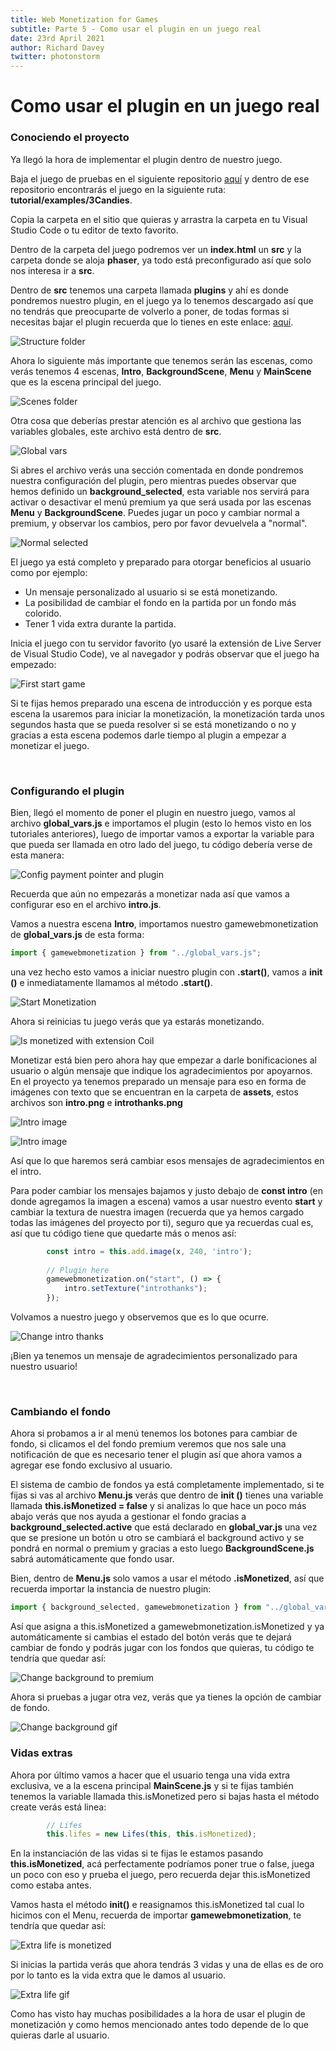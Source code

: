 ```yaml
---
title: Web Monetization for Games
subtitle: Parte 5 - Como usar el plugin en un juego real
date: 23rd April 2021
author: Richard Davey
twitter: photonstorm
---
```

# Como usar el plugin en un juego real

### Conociendo el proyecto

Ya llegó la hora de implementar el plugin dentro de nuestro juego.

Baja el juego de pruebas en el siguiente repositorio [aquí](https://github.com/photonstorm/gamewebmonetization) y dentro de ese repositorio encontrarás el juego en la siguiente ruta: **tutorial/examples/3Candies**.

Copia la carpeta en el sitio que quieras y arrastra la carpeta en tu Visual Studio Code o tu editor de texto favorito.

Dentro de la carpeta del juego podremos ver un **index.html** un **src** y la carpeta donde se aloja **phaser**, ya todo está preconfigurado así que solo nos interesa ir a **src**.

Dentro de **src** tenemos una carpeta llamada **plugins** y ahí es donde pondremos nuestro plugin, en el juego ya lo tenemos descargado así que no tendrás que preocuparte de volverlo a poner, de todas formas si necesitas bajar el plugin recuerda que lo tienes en este enlace: [aquí](https://github.com/photonstorm/gamewebmonetization/blob/main/plugin/dist/GameWebMonetization.js).

![Structure folder](../img/part5/1-structure_folders.png)

Ahora lo siguiente más importante que tenemos serán las escenas, como verás tenemos 4 escenas, **Intro**, **BackgroundScene**, **Menu** y **MainScene** que es la escena principal del juego.

![Scenes folder](../img/part5/2-scenes_folder.png)

Otra cosa que deberías prestar atención es al archivo que gestiona las variables globales, este archivo está dentro de **src**.

![Global vars](../img/part5/3-global_vars.png)

Si abres el archivo verás una sección comentada en donde pondremos nuestra configuración del plugin, pero mientras puedes observar que hemos definido un **background_selected**, esta variable nos servirá para activar o desactivar el menú premium ya que será usada por las escenas **Menu** y **BackgroundScene**.
Puedes jugar un poco y cambiar normal a premium, y observar los cambios, pero por favor devuelvela a "normal".

![Normal selected](../img/part5/4-background_selected.png)

El juego ya está completo y preparado para otorgar beneficios al usuario como por ejemplo: 
* Un mensaje personalizado al usuario si se está monetizando.
* La posibilidad de cambiar el fondo en la partida por un fondo más colorido.
* Tener 1 vida extra durante la partida.

Inicia el juego con tu servidor favorito (yo usaré la extensión de Live Server de Visual Studio Code), ve al navegador y podrás observar que el juego ha empezado: 

![First start game](../img/part5/5-first_start_game.png)

Si te fijas hemos preparado una escena de introducción y es porque esta escena la usaremos para iniciar la monetización, la monetización tarda unos segundos hasta que se pueda resolver si se está monetizando o no y gracias a esta escena podemos darle tiempo al plugin a empezar a monetizar el juego.

<br />

### Configurando el plugin

Bien, llegó el momento de poner el plugin en nuestro juego, vamos al archivo **global_vars.js** e importamos el plugin (esto lo hemos visto en los tutoriales anteriores), luego de importar vamos a exportar la variable para que pueda ser llamada en otro lado del juego, tu código debería verse de esta manera: 

![Config payment pointer and plugin](../img/part5/6-config_paymentpointer_and_plugin.png)

Recuerda que aún no empezarás a monetizar nada así que vamos a configurar eso en el archivo **intro.js**.

Vamos a nuestra escena **Intro**, importamos nuestro gamewebmonetization de **global_vars.js** de esta forma: 

```javascript
import { gamewebmonetization } from "../global_vars.js";
```
una vez hecho esto vamos a iniciar nuestro plugin con **.start()**, vamos a **init ()** e inmediatamente llamamos al método **.start()**.

![Start Monetization](../img/part5/7-start_monetization.png)

Ahora si reinicias tu juego verás que ya estarás monetizando.

![Is monetized with extension Coil](../img/part5/8-ismonetized_extension.png)

Monetizar está bien pero ahora hay que empezar a darle bonificaciones al usuario o algún mensaje que indique los agradecimientos por apoyarnos.
En el proyecto ya tenemos preparado un mensaje para eso en forma de imágenes con texto que se encuentran en la carpeta de **assets**, estos archivos son **intro.png** e **introthanks.png**

![Intro image](../img/part5/9-intro.png)

![Intro image](../img/part5/10-introthanks.png)

Así que lo que haremos será cambiar esos mensajes de agradecimientos en el intro.

Para poder cambiar los mensajes bajamos y justo debajo de **const intro** (en donde agregamos la imagen a escena) vamos a usar nuestro evento **start** y cambiar la textura de nuestra imagen (recuerda que ya hemos cargado todas las imágenes del proyecto por ti), seguro que ya recuerdas cual es, así que tu código tiene que quedarte más o menos así: 

```javascript
        const intro = this.add.image(x, 240, 'intro');
 
        // Plugin here
        gamewebmonetization.on("start", () => {
            intro.setTexture("introthanks");
        });
```

Volvamos a nuestro juego y observemos que es lo que ocurre.

![Change intro thanks](../img/part5/11-change_intro_thanks.gif)

¡Bien ya tenemos un mensaje de agradecimientos personalizado para nuestro usuario!

<br />

### Cambiando el fondo

Ahora si probamos a ir al menú tenemos los botones para cambiar de fondo, si clicamos el del fondo premium veremos que nos sale una notificación de que es necesario tener el plugin así que ahora vamos a agregar ese fondo exclusivo al usuario.

El sistema de cambio de fondos ya está completamente implementado, si te fijas si vas al archivo **Menu.js** verás que dentro de **init ()** tienes una variable llamada **this.isMonetized = false** y si analizas lo que hace un poco más abajo verás que nos ayuda a gestionar el fondo gracias a **background_selected.active** que está declarado en **global_var.js** una vez que se presione un botón u otro se cambiará el background activo y se pondrá en normal o premium y gracias a esto luego **BackgroundScene.js** sabrá automáticamente que fondo usar.

Bien, dentro de **Menu.js** solo vamos a usar el método **.isMonetized**, así que recuerda importar la instancia de nuestro plugin:

```javascript
import { background_selected, gamewebmonetization } from "../global_vars.js";
```

Así que asigna a this.isMonetized a gamewebmonetization.isMonetized y ya automáticamente si cambias el estado del botón verás que te dejará cambiar de fondo y podrás jugar con los fondos que quieras, tu código te tendría que quedar así: 

![Change background to premium](../img/part5/12-menu_background_premium.png)

Ahora si pruebas a jugar otra vez, verás que ya tienes la opción de cambiar de fondo.

![Change background gif](../img/part5/13-premium_background.gif)

### Vidas extras

Ahora por último vamos a hacer que el usuario tenga una vida extra exclusiva, ve a la escena principal **MainScene.js** y si te fijas también tenemos la variable llamada this.isMonetized pero si bajas hasta el método create verás está linea: 

```javascript
        // Lifes
        this.lifes = new Lifes(this, this.isMonetized);
```

En la instanciación de las vidas si te fijas le estamos pasando **this.isMonetized**, acá perfectamente podríamos poner true o false, juega un poco con eso y prueba el juego, pero recuerda dejar this.isMonetized como estaba antes.

Vamos hasta el método **init()** e reasignamos this.isMonetized tal cual lo hicimos con el Menu, recuerda de importar **gamewebmonetization**, te tendría que quedar así: 

![Extra life is monetized](../img/part5/14-extra_life_ismonetized.png)

Si inicias la partida verás que ahora tendrás 3 vidas y una de ellas es de oro por lo tanto es la vida extra que le damos al usuario.

![Extra life gif](../img/part5/15-extra_life.gif)

Como has visto hay muchas posibilidades a la hora de usar el plugin de monetización y como hemos mencionado antes todo depende de lo que quieras darle al usuario.